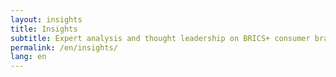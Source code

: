 ```yaml
---
layout: insights
title: Insights
subtitle: Expert analysis and thought leadership on BRICS+ consumer brands
permalink: /en/insights/
lang: en
---
```

